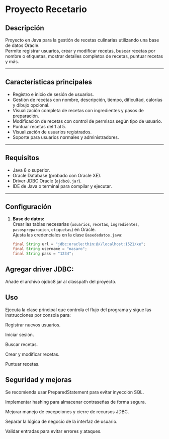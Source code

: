 # Proyecto Recetario

## Descripción

Proyecto en Java para la gestión de recetas culinarias utilizando una base de datos Oracle.  
Permite registrar usuarios, crear y modificar recetas, buscar recetas por nombre o etiquetas, mostrar detalles completos de recetas, puntuar recetas y más.

---

## Características principales

- Registro e inicio de sesión de usuarios.
- Gestión de recetas con nombre, descripción, tiempo, dificultad, calorías y dibujo opcional.
- Visualización completa de recetas con ingredientes y pasos de preparación.
- Modificación de recetas con control de permisos según tipo de usuario.
- Puntuar recetas del 1 al 5.
- Visualización de usuarios registrados.
- Soporte para usuarios normales y administradores.

---

## Requisitos

- Java 8 o superior.
- Oracle Database (probado con Oracle XE).
- Driver JDBC Oracle (`ojdbc8.jar`).
- IDE de Java o terminal para compilar y ejecutar.

---

## Configuración

1. **Base de datos:**  
   Crear las tablas necesarias (`usuarios`, `recetas`, `ingredientes`, `pasospreparacion`, `etiquetas`) en Oracle.  
   Ajusta las credenciales en la clase `Basededatos.java`:

   ```java
   final String url = "jdbc:oracle:thin:@//localhost:1521/xe";
   final String username = "nasaro";
   final String pass = "1234";
    ```
## Agregar driver JDBC:
Añade el archivo ojdbc8.jar al classpath del proyecto.

## Uso
Ejecuta la clase principal que controla el flujo del programa y sigue las instrucciones por consola para:

Registrar nuevos usuarios.

Iniciar sesión.

Buscar recetas.

Crear y modificar recetas.

Puntuar recetas.

## Seguridad y mejoras
Se recomienda usar PreparedStatement para evitar inyección SQL.

Implementar hashing para almacenar contraseñas de forma segura.

Mejorar manejo de excepciones y cierre de recursos JDBC.

Separar la lógica de negocio de la interfaz de usuario.

Validar entradas para evitar errores y ataques.
